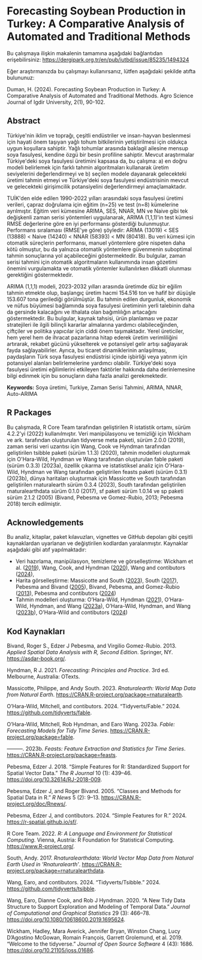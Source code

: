 # Forecasting Soybean Production in Turkey: A Comparative Analysis of Automated and Traditional Methods

Bu çalışmaya ilişkin makalenin tamamına aşağıdaki bağlantıdan erişebilirsiniz: <https://dergipark.org.tr/en/pub/iutbd/issue/85235/1494324>

Eğer araştırmanızda bu çalışmayı kullanırsanız, lütfen aşağıdaki şekilde atıfta bulununuz:

Duman, H. (2024). Forecasting Soybean Production in Turkey: A Comparative Analysis of Automated and Traditional Methods. Agro Science Journal of Igdir University, 2(1), 90-102.

## Abstract

Türkiye'nin iklim ve toprağı, çeşitli endüstriler ve insan-hayvan beslenmesi için hayati önem taşıyan yağlı tohum bitkilerinin yetiştirilmesi için oldukça uygun koşullara sahiptir. Yağlı tohumlar arasında baklagil ailesine mensup soya fasulyesi, kendine özgü bir besin profiline sahiptir. Mevcut araştırmalar Türkiye'deki soya fasulyesi üretimini kapsasa da, bu çalışma: a) en doğru modeli belirlemek için farklı tahmin algoritmaları kullanarak üretim seviyelerini değerlendirmeyi ve b) seçilen modele dayanarak gelecekteki üretimi tahmin etmeyi ve Türkiye'deki soya fasulyesi endüstrisinin mevcut ve gelecekteki girişimcilik potansiyelini değerlendirmeyi amaçlamaktadır.

TUİK'den elde edilen 1990-2022 yılları arasındaki soya fasulyesi üretimi verileri, çapraz doğrulama için eğitim (n=25) ve test (n=8) kümelerine ayrılmıştır. Eğitim veri kümesine ARIMA, SES, NNAR, MN ve Naive gibi tek değişkenli zaman serisi yöntemleri uygulanarak, ARIMA (1,1,1)'in test kümesi RMSE değerlerine göre en iyi performansı gösterdiği bulunmuştur. Performans sıralaması (RMSE'ye göre) şöyledir: ARIMA (13019) < SES (13888) < Naive (14240) < NNAR (58393) < MN (80418). Bu veri kümesi için otomatik süreçlerin performansı, manuel yöntemlere göre nispeten daha kötü olmuştur, bu da yalnızca otomatik yöntemlere güvenmenin suboptimal tahmin sonuçlarına yol açabileceğini göstermektedir. Bu bulgular, zaman serisi tahmini için otomatik algoritmaların kullanımında insan gözetimi önemini vurgulamakta ve otomatik yöntemler kullanılırken dikkatli olunması gerektiğini göstermektedir.

ARIMA (1,1,1) modeli, 2023-2032 yılları arasında üretimde düz bir eğilim tahmin etmekte olup, başlangıç üretim hacmi 154.516 ton ve hafif bir düşüşle 153.607 tona gerilediği görülmüştür. Bu tahmin edilen durgunluk, ekonomik ve nüfus büyümesi bağlamında soya fasulyesi üretiminin yerli talebinin daha da gersinde kalacağını ve ithalata olan bağımlılığın artacağını göstermektedir. Bu bulgular, kaynak tahsisi, ürün planlaması ve pazar stratejileri ile ilgili bilinçli kararlar almalarına yardımcı olabileceğinden, çiftçiler ve politika yapıcılar için ciddi önem taşımaktadır. Yerel üreticiler, hem yerel hem de ihracat pazarlarına hitap ederek üretim verimliliğini artırarak, rekabet gücünü yükselterek ve potansiyel gelir artışı sağlayarak fayda sağlayabilirler. Ayrıca, bu ticaret dinamiklerinin anlaşılması, paydaşların Türk soya fasulyesi endüstrisi içinde işbirliği veya yatırım için potansiyel alanları belirlemelerine yardımcı olabilir. Türkiye'deki soya fasulyesi üretimi eğilimlerini etkileyen faktörler hakkında daha derinlemesine bilgi edinmek için bu sonuçların daha fazla analizi gerekmektedir.

**Keywords:** Soya üretimi, Turkiye, Zaman Serisi Tahmini, ARIMA, NNAR, Auto-ARIMA

## R Packages

Bu çalışmada, R Core Team tarafından geliştirilen R istatistik ortamı, sürüm 4.2.2'yi (2022) kullanılmıştır. Veri manipülasyonu ve temizliği için Wickham ve ark. tarafından oluşturulan tidyverse meta paketi, sürüm 2.0.0 (2019), zaman serisi veri uzantısı için Wang, Cook ve Hyndman tarafından geliştirilen tsibble paketi (sürüm 1.1.3) (2020), tahmin modelleri oluşturmak için O'Hara-Wild, Hyndman ve Wang tarafından oluşturulan fable paketi (sürüm 0.3.3) (2023a), özellik çıkarma ve istatistiksel analiz için O'Hara-Wild, Hyndman ve Wang tarafından geliştirilen feasts paketi (sürüm 0.3.1) (2023b), dünya haritaları oluşturmak için Massicotte ve South tarafından geliştirilen rnaturalearth sürüm 0.3.4 (2023), South tarafından geliştirilen rnaturalearthdata sürüm 0.1.0 (2017), sf paketi sürüm 1.0.14 ve sp paketi sürüm 2.1.2 (2005) (Bivand, Pebesma ve Gomez-Rubio, 2013; Pebesma 2018) tercih edilmiştir.

## Acknowledgements

Bu analiz, kitaplar, paket kılavuzları, vignettes ve GitHub depoları gibi çeşitli kaynaklardan uyarlanan ve değiştirilen kodlardan yaralanmıştır. Kaynaklar aşağıdaki gibi atıf yapılmaktadır:

- Veri hazırlama, manipülasyon, temizleme ve görselleştirme: Wickham
    et al. ([2019](#ref-tidyverse-2019)), Wang, Cook, and Hyndman
    ([2020](#ref-tsibble-2020)), Wang and contibutors
    ([2024](#ref-tsibble-2024-github)),
- Harita görselleştirme: Massicotte and South
    ([2023](#ref-rnaturalearth-2023)), South
    ([2017](#ref-rnaturalearthdata-2017)), Pebesma and Bivand
    ([2005](#ref-rnews-2005)), Bivand, Pebesma, and Gomez-Rubio
    ([2013](#ref-asdar-2013)), Pebesma and contibutors
    ([2024](#ref-sf-2024-github))
- Tahmin modelleri oluşturma: O’Hara-Wild, Hyndman
    ([2021](#ref-hyndman-2021)), O’Hara-Wild, Hyndman, and Wang
    ([2023a](#ref-fable-2023)), O’Hara-Wild, Hyndman, and Wang
    ([2023b](#ref-feasts-2023)), O’Hara-Wild and contibutors
    ([2024](#ref-fable-2024-github))

## Kod Kaynakları

Bivand, Roger S., Edzer J Pebesma, and Virgilio Gomez-Rubio. 2013.
*Applied Spatial Data Analysis with R, Second Edition*. Springer, NY.
<https://asdar-book.org/>.

Hyndman, R J. 2021. *Forecasting: Principles and Practice*. 3rd ed.
Melbourne, Australia: OTexts.

Massicotte, Philippe, and Andy South. 2023. *Rnaturalearth: World Map
Data from Natural Earth*.
<https://CRAN.R-project.org/package=rnaturalearth>.

O’Hara-Wild, Mitchell, and contibutors. 2024. “Tidyverts/Fable.” 2024.
<https://github.com/tidyverts/fable>.

O’Hara-Wild, Mitchell, Rob Hyndman, and Earo Wang. 2023a. *Fable:
Forecasting Models for Tidy Time Series*.
<https://CRAN.R-project.org/package=fable>.

———. 2023b. *Feasts: Feature Extraction and Statistics for Time Series*.
<https://CRAN.R-project.org/package=feasts>.

Pebesma, Edzer J. 2018. “<span class="nocase">Simple Features for R:
Standardized Support for Spatial Vector Data</span>.” *The R Journal* 10
(1): 439–46. <https://doi.org/10.32614/RJ-2018-009>.

Pebesma, Edzer J, and Roger Bivand. 2005. “Classes and Methods for
Spatial Data in R.” *R News* 5 (2): 9–13.
<https://CRAN.R-project.org/doc/Rnews/>.

Pebesma, Edzer J, and contibutors. 2024. “Simple Features for R.” 2024.
<https://r-spatial.github.io/sf/>.

R Core Team. 2022. *R: A Language and Environment for Statistical
Computing*. Vienna, Austria: R Foundation for Statistical Computing.
<https://www.R-project.org/>.

South, Andy. 2017. *Rnaturalearthdata: World Vector Map Data from
Natural Earth Used in ’Rnaturalearth’*.
<https://CRAN.R-project.org/package=rnaturalearthdata>.

Wang, Earo, and contibutors. 2024. “Tidyverts/Tsibble.” 2024.
<https://github.com/tidyverts/tsibble>.

Wang, Earo, Dianne Cook, and Rob J Hyndman. 2020. “A New Tidy Data
Structure to Support Exploration and Modeling of Temporal Data.”
*Journal of Computational and Graphical Statistics* 29 (3): 466–78.
<https://doi.org/10.1080/10618600.2019.1695624>.

Wickham, Hadley, Mara Averick, Jennifer Bryan, Winston Chang, Lucy
D’Agostino McGowan, Romain François, Garrett Grolemund, et al. 2019.
“Welcome to the <span class="nocase">tidyverse</span>.” *Journal of Open
Source Software* 4 (43): 1686. <https://doi.org/10.21105/joss.01686>.
